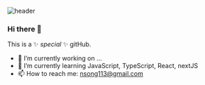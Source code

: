 ![header](https://capsule-render.vercel.app/api?type=venom&color=auto&height=300&section=header&text=Frontend%20Dev&fontSize=90)

### Hi there 👋

This is a ✨ _special_ ✨ gitHub.

- 🔭 I’m currently working on ...
- 🌱 I’m currently learning JavaScript, TypeScript, React, nextJS
- 📫 How to reach me: nsong113@gmail.com



